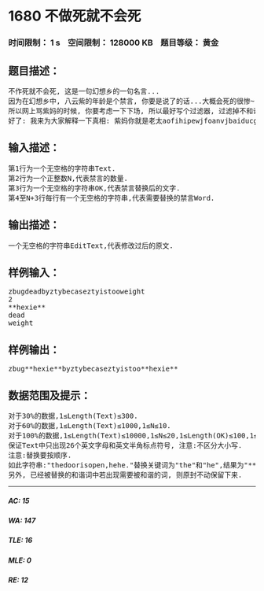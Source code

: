 # 1680 不做死就不会死   
### 时间限制： 1 s&nbsp;&nbsp;&nbsp;&nbsp;空间限制： 128000 KB&nbsp;&nbsp;&nbsp;&nbsp;题目等级： 黄金  
## 题目描述：  

<pre>
不作死就不会死, 这是一句幻想乡的一句名言...
因为在幻想乡中, 八云紫的年龄是个禁言, 你要是说了的话...大概会死的很惨~(有以下可能: 被按头在键盘上脸滚键盘[这个已经算好的了], 被丢到一群罪袋中[你懂得会被哲♂学], 被丢到太阳或者海王星上[...我什么都不知道])
所以网上骂紫妈的时候, 你要考虑一下下场, 所以最好写个过滤器, 过滤掉不和谐的东西防止大家作死.
好了: 我来为大家解释一下真相: 紫妈你就是老太aofihipewjfoanvjbaiducgm ciiuhfviojffhshdakdhjragrhfwedh
</pre>
  
  
## 输入描述：  

<pre>
第1行为一个无空格的字符串Text.  
第2行为一个正整数N,代表禁言的数量.  
第3行为一个无空格的字符串OK,代表禁言替换后的文字.  
第4至N+3行每行有一个无空格的字符串,代表需要替换的禁言Word.
</pre>
  
  
## 输出描述：  

<pre>
一个无空格的字符串EditText,代表修改过后的原文.
</pre>
  
  
## 样例输入：  

<pre>
zbugdeadbyztybecaseztyistooweight  
2  
**hexie**  
dead  
weight
</pre>
  
  
## 样例输出：  

<pre>
zbug**hexie**byztybecaseztyistoo**hexie**
</pre>
  
  
## 数据范围及提示：  

<pre>
对于30%的数据,1≤Length(Text)≤300.  
对于60%的数据,1≤Length(Text)≤1000,1≤N≤10.  
对于100%的数据,1≤Length(Text)≤10000,1≤N≤20,1≤Length(OK)≤100,1≤Length(Word)≤100.  
保证Text中只出现26个英文字母和英文半角标点符号, 注意:不区分大小写.  
注意:替换要按顺序.  
如此字符串:"thedoorisopen,hehe."替换关键词为"the"和"he",结果为"***",需要先将"the"换成"***",然后再把"he"换成"***",则替换结果为"***doorisopen,******.",而不是"t***doorisopen,******.".  
另外, 已经被替换的和谐词中若出现需要被和谐的词, 则原封不动保留下来. 
</pre>
  
  
***  

##### AC: 15  
##### WA: 147  
##### TLE: 16  
##### MLE: 0  
##### RE: 12  
